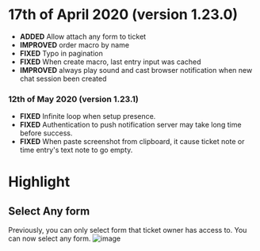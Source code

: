 # 17th of April 2020 (version 1.23.0)

- **ADDED** Allow attach any form to ticket
- **IMPROVED** order macro by name
- **FIXED** Typo in pagination
- **FIXED** When create macro, last entry input was cached
- **IMPROVED** always play sound and cast browser notification when new chat session been created

### 12th of May 2020 (version 1.23.1)
- **FIXED** Infinite loop when setup presence. 
- **FIXED** Authentication to push notification server may take long time before success. 
- **FIXED** When paste screenshot from clipboard, it cause ticket note or time entry's text note to go empty.

# Highlight

## Select Any form
Previously, you can only select form that ticket owner has access to. You can now select any form.
![image](https://user-images.githubusercontent.com/1712143/81619706-4f725e80-943e-11ea-8d2d-c5d11d73a130.png)
